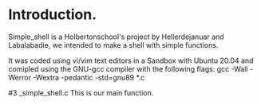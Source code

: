 # Introduction.
Simple_shell is a Holbertonschool's project by Hellerdejanuar and Labalabadie, we intended to make a shell with simple functions.

It was coded using vi/vim text editors in a Sandbox with Ubuntu 20.04 and comipled using the GNU-gcc compiler with the following flags:
gcc -Wall -Werror -Wextra -pedantic -std=gnu89 *.c

#3 _simple_shell.c
This is our main function. 
